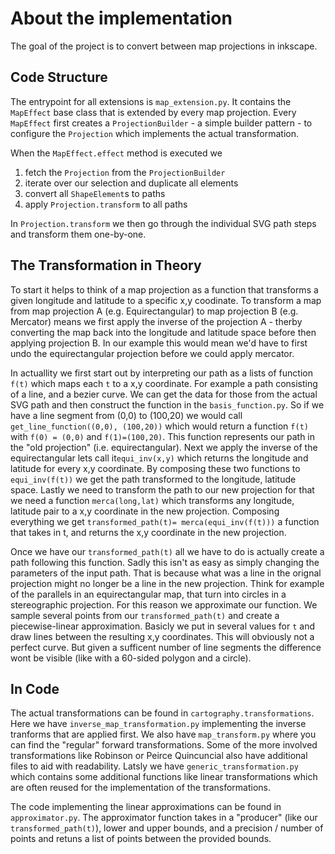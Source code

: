 # About the implementation
The goal of the project is to convert between map projections in inkscape.

## Code Structure
The entrypoint for all extensions is `map_extension.py`. It contains the `MapEffect` base class that is extended by every map projection. Every `MapEffect` first creates a `ProjectionBuilder` - a simple builder pattern - to configure the `Projection` which implements the actual transformation.

When the `MapEffect.effect` method is executed we 
1. fetch the `Projection` from the `ProjectionBuilder`
2. iterate over our selection and duplicate all elements
3. convert all `ShapeElement`s to paths
4. apply `Projection.transform` to all paths

In `Projection.transform` we then go through the individual SVG path steps and transform them one-by-one.

## The Transformation in Theory
To start it helps to think of a map projection as a function that transforms a given longitude and latitude to a specific x,y coodinate. To transform a map from map projection A (e.g. Equirectangular) to map projection B (e.g. Mercator) means we first apply the inverse of the projection A - therby converting the map back into the longitude and latitude space before then applying projection B.
In our example this would mean we'd have to first undo the equirectangular projection before we could apply mercator.

In actuallity we first start out by interpreting our path as a lists of function `f(t)` which maps each `t` to a x,y coordinate. For example a path consisting of a line, and a bezier curve. We can get the data for those from the actual SVG path and then construct the function in the `basis_function.py`. So if we have a line segment from (0,0) to (100,20) we would call `get_line_function((0,0), (100,20))` which would return a function `f(t)` with `f(0) = (0,0)` and `f(1)=(100,20)`. This function represents our path in the "old projection" (i.e. equirectangular). Next we apply the inverse of the equirectangular lets call it`equi_inv(x,y)` which returns the longitude and latitude for every x,y coordinate. By composing these two functions to `equi_inv(f(t))` we get the path transformed to the longitude, latitude space. Lastly we need to transform the path to our new projection for that we need a function `merca(long,lat)` which transforms any longitude, latitude pair to a x,y coordinate in the new projection. Composing everything we get `transformed_path(t)= merca(equi_inv(f(t)))` a function that takes in t, and returns the x,y coordinate in the new projection.

Once we have our `transformed_path(t)` all we have to do is actually create a path following this function. Sadly this isn't as easy as simply changing the parameters of the input path. That is because what was a line in the orignal projection might no longer be a line in the new projection. Think for example of the parallels in an equirectangular map, that turn into circles in a stereographic projection. For this reason we approximate our function.
We sample several points from our `transformed_path(t)` and create a piecewise-linear approximation. Basicly we put in several values for `t` and draw lines between the resulting x,y coordinates. This will obviously not a perfect curve. But given a sufficent number of line segments the difference wont be visible (like with a 60-sided polygon and a circle). 

## In Code
The actual transformations can be found in `cartography.transformations`. Here we have `inverse_map_transformation.py` implementing the inverse tranforms that are applied first. We also have `map_transform.py` where you can find the "regular" forward transformations. Some of the more involved transformations like Robinson or Peirce Quincuncial also have additional files to aid with readability. Latsly we have `generic_transformation.py` which contains some additional functions like linear transformations which are often reused for the implementation of the transformations.

The code implementing the linear approximations can be found in `approximator.py`. The approximator function takes in a "producer" (like our `transformed_path(t)`), lower and upper bounds, and a precision / number of points and retuns a list of points between the provided bounds.
